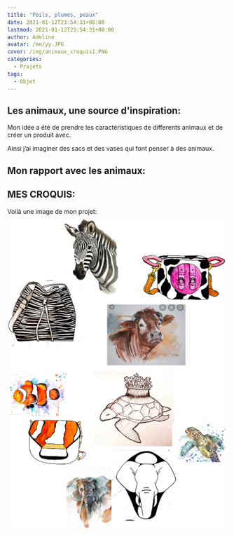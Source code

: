 ```yaml
---
title: "Poils, plumes, peaux"
date: 2021-01-12T23:54:31+08:00
lastmod: 2021-01-12T23:54:31+08:00
author: Adeline
avatar: /me/yy.JPG
cover: /img/animaux_croquis1.PNG
categories:
  - Projets
tags:
  - Objet
---
```


<!--more-->

## Les animaux, une source d'inspiration:

Mon idée a été de prendre les caractéristiques de differents animaux et de créer un produit avec. 

Ainsi j’ai imaginer des sacs et des vases qui font penser à des animaux.

## Mon rapport avec les animaux:

## MES CROQUIS:

Voilà une image de mon projet:
![Super image](/img/animaux_croquis1.PNG)
![Super image](/img/animaux_croquis2.PNG)


